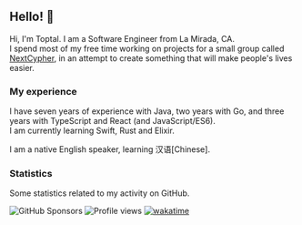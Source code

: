 ## Hello! 👋

<!-- Hi, did you think there would be something secret hiding in the source for this? -->
<!-- There is nothing other than markdown back here. -->

Hi, I'm Toptal. I am a Software Engineer from La Mirada, CA.  
I spend most of my free time working on projects for a small group called [NextCypher](https://github.com/nextcypher), in an attempt to create something that will make people's lives easier.

### My experience

I have seven years of experience with Java, two years with Go, and three years with TypeScript and React (and JavaScript/ES6).  
I am currently learning Swift, Rust and Elixir.

I am a native English speaker, learning 汉语[Chinese].

### Statistics

Some statistics related to my activity on GitHub.

![GitHub Sponsors](https://img.shields.io/github/sponsors/climb2toptal)
![Profile views](https://komarev.com/ghpvc?username=climb2toptal&color=2155CC&style=flat-square)
[![wakatime](https://wakatime.com/badge/user/796b9400-dd1e-4e14-89bf-58ba2490722f.svg)](https://wakatime.com/@climb2toptal)  
